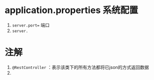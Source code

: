 # application.properties 系统配置
1. `server.port=` 端口
2. `server.`

# 注解
1. `@RestController` ：表示该类下的所有方法都将已json的方式返回数据
2. 
